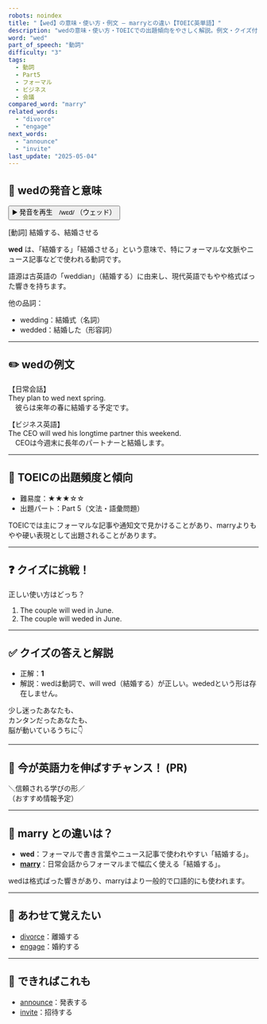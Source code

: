 ```yaml
---
robots: noindex
title: "【wed】の意味・使い方・例文 ― marryとの違い【TOEIC英単語】"
description: "wedの意味・使い方・TOEICでの出題傾向をやさしく解説。例文・クイズ付きでmarryとの違いもわかりやすく学べます。"
word: "wed"
part_of_speech: "動詞"
difficulty: "3"
tags:
  - 動詞
  - Part5
  - フォーマル
  - ビジネス
  - 会議
compared_word: "marry"
related_words:
  - "divorce"
  - "engage"
next_words:
  - "announce"
  - "invite"
last_update: "2025-05-04"
---
```


## 🔰 wedの発音と意味

<button class="play-audio" onclick="playTTS('wed')">
  <span class="play-audio-main">
    ▶️ 発音を再生　/wɛd/
  </span>
  <span class="play-audio-sub">
    （ウェッド）
  </span>
</button>

[動詞] 結婚する、結婚させる

**wed** は、「結婚する」「結婚させる」という意味で、特にフォーマルな文脈やニュース記事などで使われる動詞です。

語源は古英語の「weddian」（結婚する）に由来し、現代英語でもやや格式ばった響きを持ちます。

他の品詞：  
- wedding：結婚式（名詞）
- wedded：結婚した（形容詞）

---

## ✏️ wedの例文

【日常会話】  
They plan to wed next spring.  
　彼らは来年の春に結婚する予定です。

【ビジネス英語】  
The CEO will wed his longtime partner this weekend.  
　CEOは今週末に長年のパートナーと結婚します。

---

## 🎯 TOEICの出題頻度と傾向

- 難易度：★★★☆☆
- 出題パート：Part 5（文法・語彙問題）

TOEICでは主にフォーマルな記事や通知文で見かけることがあり、marryよりもやや硬い表現として出題されることがあります。

---

## ❓ クイズに挑戦！

正しい使い方はどっち？

1. The couple will wed in June.  
2. The couple will weded in June.

---

## ✅ クイズの答えと解説

- 正解：**1**
- 解説：wedは動詞で、will wed（結婚する）が正しい。wededという形は存在しません。

少し迷ったあなたも、  
カンタンだったあなたも、  
脳が動いているうちに👇️

---

## 🚀 今が英語力を伸ばすチャンス！ (PR)

<div class="info-center">
＼信頼される学びの形／<br>  
（おすすめ情報予定）
</div>

---

## 🤔  marry との違いは？

- **wed**：フォーマルで書き言葉やニュース記事で使われやすい「結婚する」。
- **[marry](/word/marry)**：日常会話からフォーマルまで幅広く使える「結婚する」。

wedは格式ばった響きがあり、marryはより一般的で口語的にも使われます。

---

## 🧩 あわせて覚えたい

- [divorce](/word/divorce)：離婚する
- [engage](/word/engage)：婚約する

---

## 📖 できればこれも

- [announce](/word/announce)：発表する
- [invite](/word/invite)：招待する

<!-- cvid: aid42_bid44 -->
